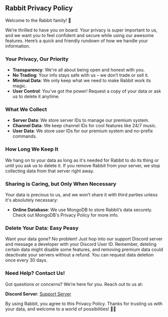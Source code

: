 ## Rabbit Privacy Policy

Welcome to the Rabbit family! 🐰

We’re thrilled to have you on board. Your privacy is super important to us, and we want you to feel confident and secure while using our awesome features. Here’s a quick and friendly rundown of how we handle your information.

### Your Privacy, Our Priority

- **Transparency**: We're all about being open and honest with you.
- **No Trading**: Your info stays safe with us – we don’t trade or sell it.
- **Minimal Data**: We only keep what we need to make Rabbit work its magic.
- **User Control**: You’ve got the power! Request a copy of your data or ask us to delete it anytime.

### What We Collect

- **Server Data**: We store server IDs to manage our premium system.
- **Channel Data**: We keep channel IDs for cool features like 24/7 music.
- **User Data**: We store user IDs for our premium system and no-prefix commands.

### How Long We Keep It

We hang on to your data as long as it's needed for Rabbit to do its thing or until you ask us to delete it. If you remove Rabbit from your server, we stop collecting data from that server right away.

### Sharing is Caring, but Only When Necessary

Your data is precious to us, and we won’t share it with third parties unless it's absolutely necessary:

- **Online Database**: We use MongoDB to store Rabbit’s data securely. Check out MongoDB's Privacy Policy for more info.

### Delete Your Data: Easy Peasy

Want your data gone? No problem! Just hop into our support Discord server and message a developer with your Discord User ID. Remember, deleting certain data might disable some features, and removing premium data could deactivate your servers without a refund. You can request data deletion once every 30 days.

### Need Help? Contact Us!

Got questions or concerns? We’re here for you. Reach out to us at:

**Discord Server**: [Support Server](https://discord.gg/team-kronix-1063452003910553731)

By using Rabbit, you agree to this Privacy Policy. Thanks for trusting us with your data, and welcome to a world of possibilities! 🚀🌟
